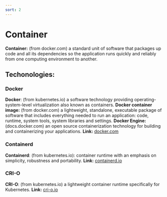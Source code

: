 ```yaml
---
sort: 2
---
```


# Container

**Container:**
(from docker.com) a standard unit of software that packages up code and all its dependencies so the application runs quickly and reliably from one computing environment to another.

## Techonologies:

### Docker

**Docker**:
(from kubernetes.io) a software technology providing operating-system-level virtualization also known as containers.
**Docker container image:**
(from docker.com) a lightweight, standalone, executable package of software that includes everything needed to run an application: code, runtime, system tools, system libraries and settings.
**Docker Engine:**
(docs.docker.com) an open source containerization technology for building and containerizing your applications.
**Link:** [docker.com](https://docs.docker.com/engine/)

### Containerd

**Containerd**:
(from kubernetes.io):  container runtime with an emphasis on simplicity, robustness and portability.
**Link:** [containerd.io](https://containerd.io/docs/)

### CRI-O

**CRI-O**:
(from kubernetes.io) a lightweight container runtime specifically for Kubernetes.
**Link:** [cri-o.io](https://cri-o.io/#what-is-cri-o)